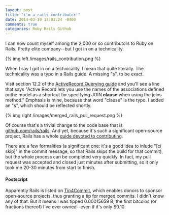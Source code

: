 ```yaml
---
layout: post
title: "i'm a rails contributor!"
date: 2014-03-19 17:03:24 -0400
comments: true
categories: Ruby Rails Github
---
```


I can now count myself among the 2,000 or so contributors to Ruby on Rails. Pretty elite company--but I got in on a technicality.

{% img left /images/rails_contribution.png %}

When I say I got in on a technicality, I mean that quite literally. The technicality was a typo in a Rails guide. A missing "s", to be exact.

Visit section 12.2 of the <a href="http://guides.rubyonrails.org/active_record_querying.html#joining-tables">ActiveRecord Querying guide</a> and you'll see a line that says "Active Record lets you use the names of the associations defined onthe model as a shortcut for specifying JOIN <strong>clause</strong> when using the joins method." Emphasis is mine, because that word "clause" is the typo. I added an "s", which should be reflected shortly.

{% img right /images/merged_rails_pull_request.png %}

Of course that's a trivial change to the code base that is <a href="http://github.com/rails/rails">github.com/rails/rails</a>. And yet, because it's such a significant open-source project, Rails has a whole <a href="http://guides.rubyonrails.org/contributing_to_ruby_on_rails.html">guide devoted to contributing</a>.

There are a few formalities (a significant one: it's a good idea to inlude "[ci skip]" in the commit message, so that Rails skips the build for that commit), but the whole process can be completed very quickly. In fact, my pull request was accepted and closed just minutes after submitting, so it only took me 20-30 minutes from start to finish.

<h4>Postscript</h4>
Apparently Rails is listed on <a href="http://tip4commit.com/">Tip4Commit</a>, which enables donors to sponsor open-source projects, thus granting a tip for merged commits. I didn't know any of that. But it means I was tipped 0.00015659 Ƀ, the first bitcoins (or fractions thereof) I've ever owned--even if it's only $0.10.
